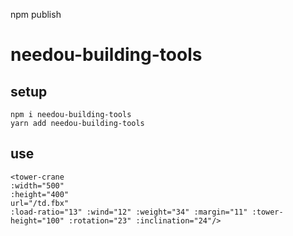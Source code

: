 npm publish


# needou-building-tools

## setup
```
npm i needou-building-tools
yarn add needou-building-tools
```
## use
```
<tower-crane
:width="500"
:height="400"
url="/td.fbx"
:load-ratio="13" :wind="12" :weight="34" :margin="11" :tower-height="100" :rotation="23" :inclination="24"/>
```